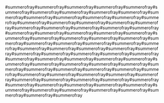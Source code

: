 #summerofray#summerofray#summerofray#summerofray#summerofray#summerofray#summerofray#summerofray#summerofray#summerofray#summerofray#summerofray#summerofray#summerofray#summerofray#summerofray#summerofray#summerofray#summerofray#summerofray#summerofray#summerofray#summerofray#summerofray#summerofray#summerofray#summerofray#summerofray#summerofray#summerofray#summerofray#summerofray#summerofray#summerofray#summerofray#summerofray#summerofray#summerofray#summerofray#summerofray#summerofray#summerofray#summerofray#summerofray#summerofray#summerofray#summerofray#summerofray#summerofray#summerofray#summerofray#summerofray#summerofray#summerofray#summerofray#summerofray#summerofray#summerofray#summerofray#summerofray#summerofray#summerofray#summerofray#summerofray#summerofray#summerofray#summerofray#summerofray#summerofray#summerofray#summerofray#summerofray#summerofray#summerofray#summerofray#summerofray#summerofray#summerofray#summerofray#summerofray#summerofray#summerofray#summerofray#summerofray#summerofray#summerofray#summerofray#summerofray#summerofray#summerofray#summerofray
